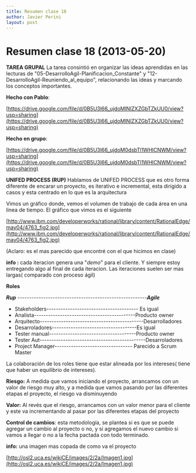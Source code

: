 ```yaml
---
title: Resumen clase 18
author: Javier Perini
layout: post
---
```

Resumen clase 18 (2013-05-20)
===============
**TAREA GRUPAL** 
La tarea consintió en organizar las ideas aprendidas en las lecturas de "05-DesarrolloAgil-Planificacion_Constante" y 
"12-DesarrolloAgil-Reuniendo_al_equipo", relacionando las ideas y marcando los conceptos importantes.
 
**Hecho con Pablo**:

[https://drive.google.com/file/d/0B5U3l66_ujdoMlNlZXZGbTZkUU0/view?usp=sharing](https://drive.google.com/file/d/0B5U3l66_ujdoMlNlZXZGbTZkUU0/view?usp=sharing)

**Hecho en grupo**: 

[https://drive.google.com/file/d/0B5U3l66_ujdoM0dsbTl1WHlCNWM/view?usp=sharing](https://drive.google.com/file/d/0B5U3l66_ujdoM0dsbTl1WHlCNWM/view?usp=sharing)

**UNIFED PROCESS (RUP)**
Hablamos de UNIFED PROCESS que es otro forma diferente de encarar un proyecto, es iterativo e incremental, esta dirigido a casos y esta centrado en lo que es la arquitectura

Vimos un gráfico donde, vemos el volumen de trabajo de cada área en una linea de tiempo. El gráfico que vimos es el siguiente

[http://www.ibm.com/developerworks/rational/library/content/RationalEdge/may04/4763_fig2.jpg](http://www.ibm.com/developerworks/rational/library/content/RationalEdge/may04/4763_fig2.jpg)

(Aclaro:  es el mas parecido que encontré con el que hicimos en clase)

**info :** cada iteracion genera una "*demo*" para el cliente. Y siempre estoy entregando algo al final de cada iteracion. Las iteraciones suelen ser mas largas( comparado con proceso ágil)

**Roles** 
   

***Rup*** -------------------------------------------------------***Agile***

 - Stakeholders--------------------------------------- Es igual
 - Analista-------------------------------------------Producto owner
 - Arquitecto--------------------------------------------Desarrolladores
 - Desarroladores------------------------------------Es igual
 - Tester manual-------------------------------------Producto owner
 - Tester Aut---------------------------------------------Desarroladores
 - Project Manager--------------------------------- Parecido a Scrum Master

La colaboración de los roles tiene que estar alineada por los intereses( tiene que haber un equilibrio de intereses).

**Riesgo:** A medida que vamos iniciando el proyecto, arrancamos con un valor de riesgo muy alto, y a medida que vamos pasando por las diferentes etapas el proyecto, el riesgo va disminuyendo

**Valor:** Al revés que el riesgo, arrancamos con un valor menor para el cliente y este va incrementando al pasar por las diferentes etapas del proyecto

**Control de cambios**: esta metodología, se plantea si es que se puede agregar un cambio al proyecto o no, y si agregamos el nuevo cambio si  vamos a llegar o no a la fecha pactada con todo terminado. 

**info:**  una imagen mas copada de como va el proyecto

[http://osl2.uca.es/wikiCE/images/2/2a/Imagen1.jpg](http://osl2.uca.es/wikiCE/images/2/2a/Imagen1.jpg)